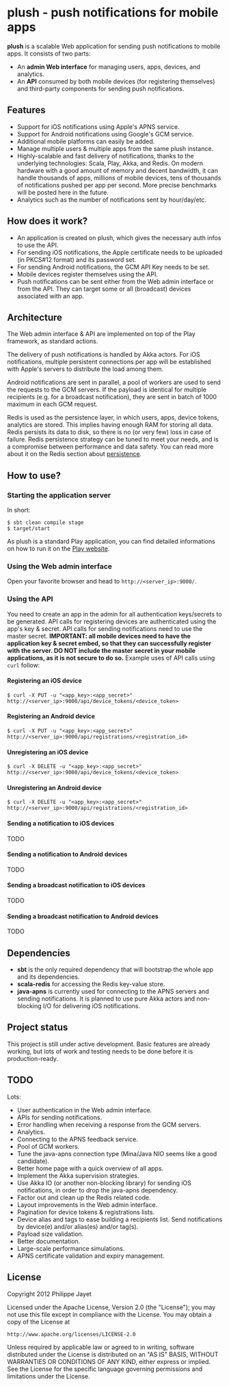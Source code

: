 # plush - push notifications for mobile apps

**plush** is a scalable Web application for sending push notifications to mobile apps. It consists of two parts:
* An **admin Web interface** for managing users, apps, devices, and analytics.
* An **API** consumed by both mobile devices (for registering themselves) and third-party components for sending push notifications.

## Features

* Support for iOS notifications using Apple's APNS service.
* Support for Android notifications using Google's GCM service.
* Additional mobile platforms can easily be added.
* Manage multiple users & multiple apps from the same plush instance.
* Highly-scalable and fast delivery of notifications, thanks to the underlying technologies: Scala, Play, Akka, and Redis. On modern hardware with a good amount of memory and decent bandwidth, it can handle thousands of apps, millions of mobile devices, tens of thousands of notifications pushed per app per second. More precise benchmarks will be posted here in the future.
* Analytics such as the number of notifications sent by hour/day/etc.

## How does it work?

* An application is created on plush, which gives the necessary auth infos to use the API.
* For sending iOS notifications, the Apple certificate needs to be uploaded (in PKCS#12 format) and its password set.
* For sending Android notifications, the GCM API Key needs to be set.
* Mobile devices register themselves using the API.
* Push notifications can be sent either from the Web admin interface or from the API. They can target some or all (broadcast) devices associated with an app.

## Architecture

The Web admin interface & API are implemented on top of the Play framework, as standard actions.

The delivery of push notifications is handled by Akka actors. For iOS notifications, multiple persistent connections per app will be established with Apple's servers to distribute the load among them.

Android notifications are sent in parallel, a pool of workers are used to send the requests to the GCM servers. If the payload is identical for multiple recipients (e.g. for a broadcast notification), they are sent in batch of 1000 maximum in each GCM request.

Redis is used as the persistence layer, in which users, apps, device tokens, analytics are stored. This implies having enough RAM for storing all data. Redis persists its data to disk, so there is no (or very few) loss in case of failure. Redis persistence strategy can be tuned to meet your needs, and is a compromise between performance and data safety. You can read more about it on the Redis section about [persistence](http://redis.io/topics/persistence).

## How to use?

### Starting the application server

In short:

	$ sbt clean compile stage
	$ target/start

As plush is a standard Play application, you can find detailed informations on how to run it on the [Play website](http://www.playframework.org/documentation/2.0.4/Production).

### Using the Web admin interface

Open your favorite browser and head to `http://<server_ip>:9000/`.

### Using the API

You need to create an app in the admin for all authentication keys/secrets to be generated. API calls for registering devices are authenticated using the app's key & secret. API calls for sending notifications need to use the master secret.
**IMPORTANT: all mobile devices need to have the application key & secret embed, so that they can successfully register with the server. DO NOT include the master secret in your mobile applications, as it is not secure to do so.**
Example uses of API calls using `curl` follow:

#### Registering an iOS device

	$ curl -X PUT -u "<app_key>:<app_secret>" http://<server_ip>:9000/api/device_tokens/<device_token>

#### Registering an Android device

	$ curl -X PUT -u "<app_key>:<app_secret>" http://<server_ip>:9000/api/registrations/<registration_id>

#### Unregistering an iOS device

	$ curl -X DELETE -u "<app_key>:<app_secret>" http://<server_ip>:9000/api/device_tokens/<device_token>

#### Unregistering an Android device

	$ curl -X DELETE -u "<app_key>:<app_secret>" http://<server_ip>:9000/api/registrations/<registration_id>

#### Sending a notification to iOS devices

TODO

#### Sending a notification to Android devices

TODO

#### Sending a broadcast notification to iOS devices

TODO

#### Sending a broadcast notification to Android devices

TODO

## Dependencies

* **sbt** is the only required dependency that will bootstrap the whole app and its dependencies.
* **scala-redis** for accessing the Redis key-value store.
* **java-apns** is currently used for connecting to the APNS servers and sending notifications. It is planned to use pure Akka actors and non-blocking I/O for delivering iOS notifications.

## Project status

This project is still under active development. Basic features are already working, but lots of work and testing needs to be done before it is production-ready.

## TODO

Lots:
* User authentication in the Web admin interface.
* APIs for sending notifications.
* Error handling when receiving a response from the GCM servers.
* Analytics.
* Connecting to the APNS feedback service.
* Pool of GCM workers.
* Tune the java-apns connection type (Mina/Java NIO seems like a good candidate).
* Better home page with a quick overview of all apps.
* Implement the Akka supervision strategies.
* Use Akka IO (or another non-blocking library) for sending iOS notifications, in order to drop the java-apns dependency.
* Factor out and clean up the Redis related code.
* Layout improvements in the Web admin interface.
* Pagination for device tokens & registrations lists.
* Device alias and tags to ease building a recipients list. Send notifications by device(e) and/or alias(es) and/or tag(s).
* Payload size validation.
* Better documentation.
* Large-scale performance simulations.
* APNS certificate validation and expiry management.

## License

Copyright 2012 Philippe Jayet

Licensed under the Apache License, Version 2.0 (the "License"); you may not use this file except in compliance with the License. You may obtain a copy of the License at

    http://www.apache.org/licenses/LICENSE-2.0

Unless required by applicable law or agreed to in writing, software distributed under the License is distributed on an "AS IS" BASIS, WITHOUT WARRANTIES OR CONDITIONS OF ANY KIND, either express or implied. See the License for the specific language governing permissions and limitations under the License.